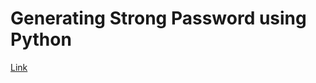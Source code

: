 # Generating Strong Password using Python

[Link](https://www.geeksforgeeks.org/generating-strong-password-using-python)
